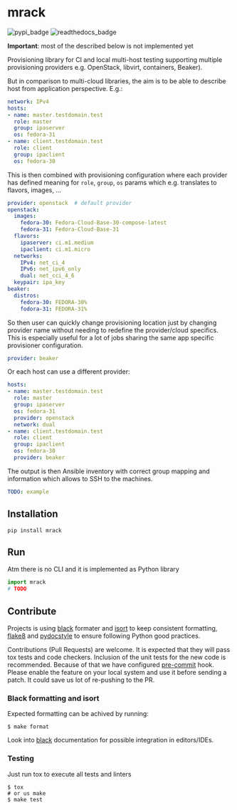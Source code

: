# mrack

![pypi_badge](https://img.shields.io/pypi/v/mrack?label=PyPI&logo=pypi) ![readthedocs_badge](https://img.shields.io/readthedocs/mrack?label=Read%20the%20Docs&logo=read-the-docs)

**Important**: most of the described below is not implemented yet

Provisioning library for CI and local multi-host testing supporting multiple
provisioning providers e.g. OpenStack, libvirt, containers, Beaker).

But in  comparison to multi-cloud libraries, the aim is to be able to describe
host from application perspective. E.g.:

```yaml
network: IPv4
hosts:
- name: master.testdomain.test
  role: master
  group: ipaserver
  os: fedora-31
- name: client.testdomain.test
  role: client
  group: ipaclient
  os: fedora-30
```

This is then combined with provisioning configuration where each provider has
defined meaning for `role`, `group`, `os` params which e.g. translates to
flavors, images, ...

```yaml
provider: openstack  # default provider
openstack:
  images:
    fedora-30: Fedora-Cloud-Base-30-compose-latest
    fedora-31: Fedora-Cloud-Base-31
  flavors:
    ipaserver: ci.m1.medium
    ipaclient: ci.m1.micro
  networks:
    IPv4: net_ci_4
    IPv6: net_ipv6_only
    dual: net_cci_4_6
  keypair: ipa_key
beaker:
  distros:
    fedora-30: FEDORA-30%
    fodora-31: FEDORA-31%
```

So then user can quickly change provisioning location just by changing provider
name without needing to redefine the provider/cloud specifics. This is
especially useful for a lot of jobs sharing the same app specific provisioner
configuration.

```yaml
provider: beaker
```

Or each host can use a different provider:

```yaml
hosts:
- name: master.testdomain.test
  role: master
  group: ipaserver
  os: fedora-31
  provider: openstack
  network: dual
- name: client.testdomain.test
  role: client
  group: ipaclient
  os: fedora-30
  provider: beaker
```

The output is then Ansible inventory with correct group mapping and information
which allows to SSH to the machines.

```yaml
TODO: example
```

## Installation

```
pip install mrack
```

## Run

Atm there is no CLI and it is implemented as Python library

```python
import mrack
# TODO
```

## Contribute

Projects is using [black](https://github.com/psf/black) formater and [isort](https://github.com/PyCQA/isort) to keep consistent
formatting, [flake8](https://flake8.pycqa.org/en/latest/) and
[pydocstyle](http://pycodestyle.pycqa.org/en/latest/intro.html) to ensure following
Python good practices.

Contributions (Pull Requests) are welcome. It is expected that they will pass tox tests and code checkers.
Inclusion of the unit tests for the new code is recommended.
Because of that we have configured [pre-commit](https://pre-commit.com/) hook.
Please enable the feature on your local system and use it before sending a patch.
It could save us lot of re-pushing to the PR.

### Black formatting and isort
Expected formatting can be achived by running:
```
$ make format
```

Look into [black](https://github.com/psf/black) documentation for possible integration
in editors/IDEs.

### Testing
Just run tox to execute all tests and linters

```
$ tox
# or us make
$ make test
```
